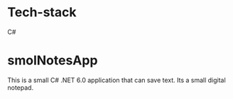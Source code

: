 # Tech-stack
C#

# smolNotesApp
This is a small C# .NET 6.0 application that can save text.
Its a small digital notepad.
